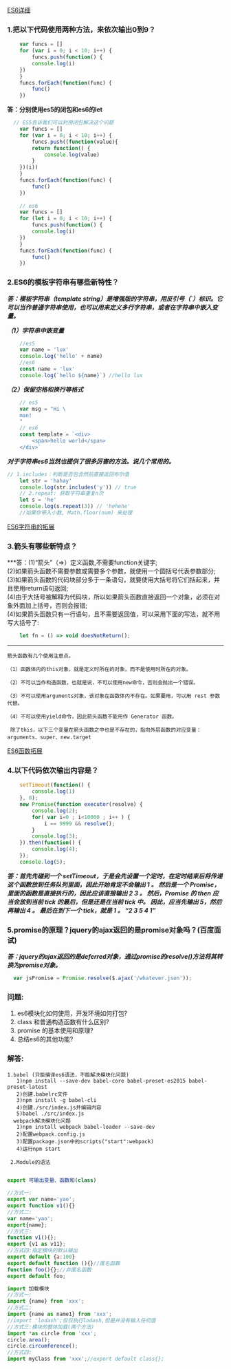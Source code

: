 
[ES6详细](https://github.com/yaojiafeng/es6tutorial)

### 1.把以下代码使用两种方法，来依次输出0到9？

```javascript
    var funcs = []
    for (var i = 0; i < 10; i++) {
        funcs.push(function() {
	    console.log(i)
	})
    }
    funcs.forEach(function(func) {
        func()
    })
```
    
**答：分别使用es5的闭包和es6的let**

```javascript
  // ES5告诉我们可以利用闭包解决这个问题
    var funcs = []
    for (var i = 0; i < 10; i++) {
        funcs.push((function(value){
	    return function() { 
	        console.log(value) 
	    }
	})(i))
    }
    funcs.forEach(function(func) {
        func()
    })
        
    // es6
    var funcs = []
    for (let i = 0; i < 10; i++) {
        funcs.push(function() { 
	    console.log(i) 
	})
    }
    funcs.forEach(function(func) {
        func()
    }) 
```

### 2.ES6的模板字符串有哪些新特性？

***答：模板字符串（template string）是增强版的字符串，用反引号（\`）标识。它可以当作普通字符串使用，也可以用来定义多行字符串，或者在字符串中嵌入变量。***

***（1）字符串中嵌变量***

```javascript
    //es5 
    var name = 'lux'
    console.log('hello' + name)
    //es6
    const name = 'lux'
    console.log(`hello ${name}`) //hello lux
```

***（2）保留空格和换行等格式***

```javascript
    // es5
    var msg = "Hi \
    man!
    "
    // es6
    const template = `<div>
        <span>hello world</span>
    </div>`
```

***对于字符串es6当然也提供了很多厉害的方法。说几个常用的。***

```javascript
// 1.includes：判断是否包含然后直接返回布尔值
    let str = 'hahay'
    console.log(str.includes('y')) // true
    // 2.repeat: 获取字符串重复n次
    let s = 'he'
    console.log(s.repeat(3)) // 'hehehe'
    //如果你带入小数, Math.floor(num) 来处理
```

[ES6字符串的拓展](http://es6.ruanyifeng.com/#docs/string)

### 3.箭头有哪些新特点？

***答：(1)“箭头”（=>）定义函数,不需要function关键字;<br/>	(2)如果箭头函数不需要参数或需要多个参数，就使用一个圆括号代表参数部分;<br/>	(3)如果箭头函数的代码块部分多于一条语句，就要使用大括号将它们括起来，并且使用return语句返回;<br/>	(4)由于大括号被解释为代码块，所以如果箭头函数直接返回一个对象，必须在对象外面加上括号，否则会报错;<br/>	(4)如果箭头函数只有一行语句，且不需要返回值，可以采用下面的写法，就不用写大括号了:<br/> 

```javascript
    let fn = () => void doesNotReturn();
```
***

	箭头函数有几个使用注意点。

	（1）函数体内的this对象，就是定义时所在的对象，而不是使用时所在的对象。

	（2）不可以当作构造函数，也就是说，不可以使用new命令，否则会抛出一个错误。

	（3）不可以使用arguments对象，该对象在函数体内不存在。如果要用，可以用 rest 参数代替。

	（4）不可以使用yield命令，因此箭头函数不能用作 Generator 函数。
	
	 除了this，以下三个变量在箭头函数之中也是不存在的，指向外层函数的对应变量：arguments、super、new.target

[ES6函数拓展](http://es6.ruanyifeng.com/#docs/function#%E7%AE%AD%E5%A4%B4%E5%87%BD%E6%95%B0)

### 4.以下代码依次输出内容是？

```javascript
    setTimeout(function() {
        console.log(1)
    }, 0);
    new Promise(function executor(resolve) {
        console.log(2);
        for( var i=0 ; i<10000 ; i++ ) {
            i == 9999 && resolve();
        }
        console.log(3);
    }).then(function() {
        console.log(4);
    });
    console.log(5);
```

***答：首先先碰到一个 setTimeout，于是会先设置一个定时，在定时结束后将传递这个函数放到任务队列里面，因此开始肯定不会输出 1 。 然后是一个 Promise，里面的函数是直接执行的，因此应该直接输出 2 3 。 然后，Promise 的 then 应当会放到当前 tick 的最后，但是还是在当前 tick 中。 因此，应当先输出 5，然后再输出 4 。 最后在到下一个 tick，就是 1 。 “2 3 5 4 1”***
	
### 5.promise的原理？jquery的ajax返回的是promise对象吗？(百度面试)

***答：jquery的ajax返回的是deferred对象，通过promise的resolve()方法将其转换为promise对象。***

```javascript
  var jsPromise = Promise.resolve($.ajax('/whatever.json'));
```



















### 问题:
1. es6模块化如何使用，开发环境如何打包?
1. class 和普通构造函数有什么区别?
1. promise 的基本使用和原理?
1. 总结es6的其他功能?
### 解答:
    1.babel (只能编译es6语法，不能解决模块化问题)
	   1)npm install --save-dev babel-core babel-preset-es2015 babel-preset-latest
	   2)创建.babelrc文件
	   3)npm install -g babel-cli
	   4)创建./src/index.js并编辑内容
	   5)babel ./src/index.js
	  webpack解决模块化问题
	   1)npm install webpack babel-loader --save-dev
	   2)配置webpack.config.js
	   3)配置package.json中的scripts("start":webpack)
	   4)运行npm start
                                         			
     2.Module的语法
     
 ```javascript

export 可输出变量、函数和(class)
	 
//方式一:
 export var name='yao';
 export function v1(){}
 //方式二:
 var name='yao';
 export{name};
 //方式三:
 function v1(){};
 export {v1 as v11};
//方式四:指定模块的默认输出
export default {a:100}
export default function (){}//匿名函数
function foo(){};//非匿名函数
export default foo;

import 加载模块
//方式一:
import {name} from 'xxx';
//方式二:
import {name as name1} from 'xxx';
//import 'lodash';仅仅执行lodash,但是并没有输入任何值
//方式三:模块的整体加载(两个方法)
import *as circle from 'xxx';
circle.area();
circle.circumference();
//方式四:
import myClass from 'xxx';//export default class{};
```
	  
